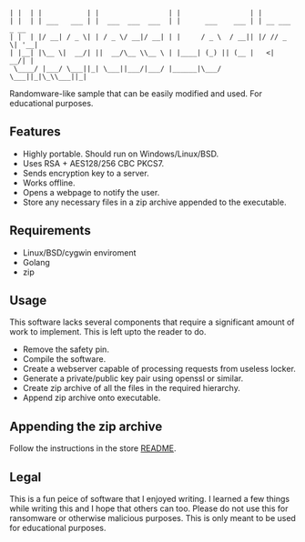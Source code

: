 ```
| |  | |           | |                 | |                 | |
| |  | | ___   ___ | |  ___  ___  ___  | |      ___    ___ | | __ ___  _ __
| |  | |/ __| / _ \| | / _ \/ __|/ __| | |     / _ \  / __|| |/ // _ \| '__|
| |__| |\__ \|  __/| ||  __/\__ \\__ \ | |____| (_) || (__ |   <|  __/| |
 \____/ |___/ \___||_| \___||___/|___/ |______|\___/  \___||_|\_\\___||_|
```
Randomware-like sample that can be easily modified and used. For educational
purposes.

## Features

- Highly portable. Should run on Windows/Linux/BSD.
- Uses RSA + AES128/256 CBC PKCS7.
- Sends encryption key to a server.
- Works offline.
- Opens a webpage to notify the user.
- Store any necessary files in a zip archive appended to the executable.

## Requirements

- Linux/BSD/cygwin enviroment
- Golang
- zip

## Usage

This software lacks several components that require a significant amount of
work to implement. This is left upto the reader to do.

- Remove the safety pin.
- Compile the software.
- Create a webserver capable of processing requests from useless locker.
- Generate a private/public key pair using openssl or similar.
- Create zip archive of all the files in the required hierarchy.
- Append zip archive onto executable.

## Appending the zip archive

Follow the instructions in the store [README](store/README.md).

## Legal

This is a fun peice of software that I enjoyed writing. I learned a few things
while writing this and I hope that others can too. Please do not use this for
ransomware or otherwise malicious purposes. This is only meant to be used for
educational purposes.
